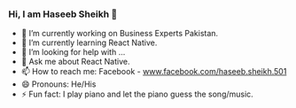 ### Hi, I am Haseeb Sheikh 👋

- 🔭 I’m currently working on Business Experts Pakistan.
- 🌱 I’m currently learning React Native.
- 🤔 I’m looking for help with ...
- 💬 Ask me about React Native.
- 📫 How to reach me: Facebook - www.facebook.com/haseeb.sheikh.501
- 😄 Pronouns: He/His
- ⚡ Fun fact: I play piano and let the piano guess the song/music.

